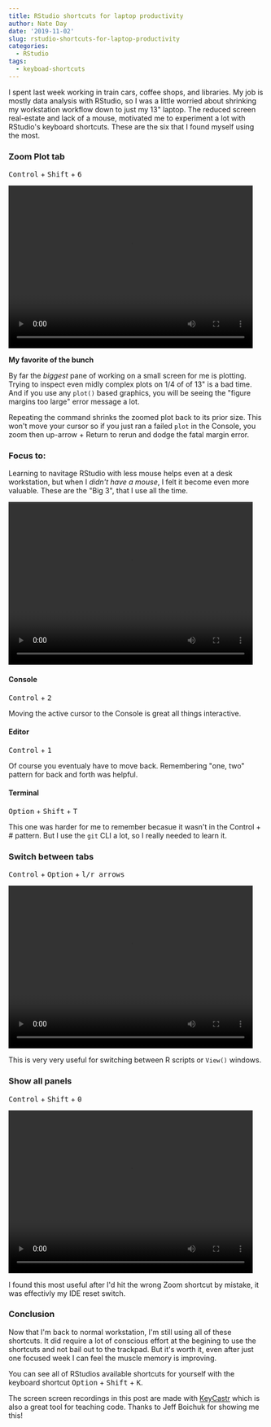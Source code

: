 ```yaml
---
title: RStudio shortcuts for laptop productivity
author: Nate Day
date: '2019-11-02'
slug: rstudio-shortcuts-for-laptop-productivity
categories:
  - RStudio
tags:
  - keyboad-shortcuts
---
```


I spent last week working in train cars, coffee shops, and libraries. My job is mostly data analysis with RStudio, so I was a little worried about shrinking my workstation workflow down to just my 13" laptop. The reduced screen real-estate and lack of a mouse, motivated me to experiment a lot with RStudio's keyboard shortcuts. These are the six that I found myself using the most.

### Zoom Plot tab

<kbd class="item-cat">Control</kbd> + <kbd class="item-cat">Shift</kbd> + <kbd class="item-cat">6</kbd>

<video height = "320" width = "480" autoplay loop name = "Switch editor tabs"
  src =/post/2019-11-02-rstudio-shortcuts-for-laptop-productivity_files/blog_zoom-plot.mov>
</video>

**My favorite of the bunch**

By far the *biggest* pane of working on a small screen for me is plotting. Trying to inspect even midly complex plots on 1/4 of of 13" is a bad time. And if you use any `plot()` based graphics, you will be seeing the "figure margins too large" error message a lot.

Repeating the command shrinks the zoomed plot back to its prior size. This won't move your cursor so if you just ran a failed `plot` in the Console, you zoom then up-arrow + Return to rerun and dodge the fatal margin error.

### Focus to:

Learning to navitage RStudio with less mouse helps even at a desk workstation, but when I *didn't have a mouse*, I felt it become even more valuable. These are the "Big 3", that I use all the time.

<video height = "320" width = "480" autoplay loop name = "Switch editor tabs"
  src =/post/2019-11-02-rstudio-shortcuts-for-laptop-productivity_files/blog_big3.mov>
</video>

#### Console

<kbd class="item-cat">Control</kbd> + <kbd class="item-cat">2</kbd>

Moving the active cursor to the Console is great all things interactive.

#### Editor

<kbd class="item-cat">Control</kbd> + <kbd class="item-cat">1</kbd>

Of course you eventualy have to move back. Remembering "one, two" pattern for back and forth was helpful.

#### Terminal

<kbd class="item-cat">Option</kbd> + <kbd class="item-cat">Shift</kbd> + <kbd class="item-cat">T</kbd>

This one was harder for me to remember becasue it wasn't in the Control + # pattern.  But I use the `git` CLI a lot, so I really needed to learn it.

### Switch between tabs

<kbd class="item-cat">Control</kbd> + <kbd class="item-cat">Option</kbd> + <kbd class="item-cat">l/r arrows</kbd>

<video height = "320" width = "480" autoplay loop name = "Switch editor tabs"
  src = /post/2019-11-02-rstudio-shortcuts-for-laptop-productivity_files/blog_switch-editor.mov>
</video>

This is very very useful for switching between R scripts or `View()` windows.

### Show all panels

<kbd class="item-cat">Control</kbd> + <kbd class="item-cat">Shift</kbd> + <kbd class="item-cat">0</kbd>

<video height = "320" width = "480" autoplay loop name = "Switch editor tabs"
  src = /post/2019-11-02-rstudio-shortcuts-for-laptop-productivity_files/blog_reset.mov>
</video>

I found this most useful after I'd hit the wrong Zoom shortcut by mistake, it was effectivly my IDE reset switch.

### Conclusion

Now that I'm back to normal workstation, I'm still using all of these shortcuts. It did require a lot of conscious effort at the begining to use the shortcuts and not bail out to the trackpad. But it's worth it, even after just one focused week I can feel the muscle memory is improving.

You can see all of RStudios available shortcuts for yourself with the keyboard shortcut <kbd class="item-cat">Option</kbd> + <kbd class="item-cat">Shift</kbd> + <kbd class="item-cat">K</kbd>.

The screen screen recordings in this post are made with [KeyCastr](https://github.com/keycastr/keycastr/blob/master/README.md) which is also a great tool for teaching code. Thanks to Jeff Boichuk for showing me this!
